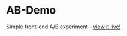 # AB-Demo
Simple front-end A/B experiment - [view it live!](https://Captmoonshot.github.io/AB-Demo/)
